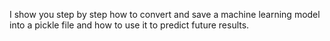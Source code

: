 I show you step by step how to convert and save a machine learning model into a pickle file and how to use it to predict future results.
